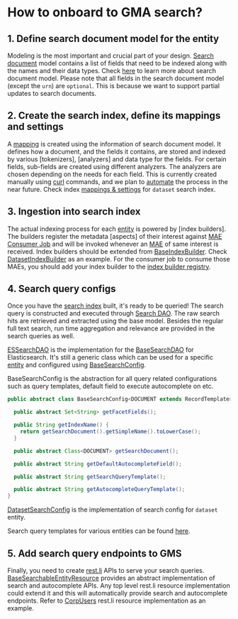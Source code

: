 # How to onboard to GMA search?

## 1. Define search document model for the entity
Modeling is the most important and crucial part of your design. 
[Search document] model contains a list of fields that need to be indexed along with the names and their data types. 
Check [here][Search document] to learn more about search document model.
Please note that all fields in the search document model (except the `urn`) are `optional`. 
This is because we want to support partial updates to search documents.

[Search document]: ../what/search-document.md

## 2. Create the search index, define its mappings and settings

A [mapping] is created using the information of search document model. 
It defines how a document, and the fields it contains, are stored and indexed by various [tokenizers], [analyzers] and data type for the fields. 
For certain fields, sub-fields are created using different analyzers. 
The analyzers are chosen depending on the needs for each field. 
This is currently created manually using [curl] commands, and we plan to [automate](../what/search-index.md#search-automation-tbd) the process in the near future. 
Check index [mappings & settings](../../docker/elasticsearch/dataset-index-config.json) for `dataset` search index.

## 3. Ingestion into search index
The actual indexing process for each [entity] is powered by [index builders]. 
The builders register the metadata [aspects] of their interest against [MAE Consumer Job] and will be invoked whenever an [MAE] of same interest is received. 
Index builders should be extended from [BaseIndexBuilder]. Check [DatasetIndexBuilder] as an example. 
For the consumer job to consume those MAEs, you should add your index builder to the [index builder registry].

## 4. Search query configs
Once you have the [search index] built, it's ready to be queried! 
The search query is constructed and executed through [Search DAO]. 
The raw search hits are retrieved and extracted using the base model. 
Besides the regular full text search, run time aggregation and relevance are provided in the search queries as well. 

[ESSearchDAO] is the implementation for the [BaseSearchDAO] for Elasticsearch.
It's still a generic class which can be used for a specific [entity] and configured using [BaseSearchConfig]. 

BaseSearchConfig is the abstraction for all query related configurations such as query templates, default field to execute autocomplete on etc.

```java
public abstract class BaseSearchConfig<DOCUMENT extends RecordTemplate> {

  public abstract Set<String> getFacetFields();

  public String getIndexName() {
    return getSearchDocument().getSimpleName().toLowerCase();
  }

  public abstract Class<DOCUMENT> getSearchDocument();

  public abstract String getDefaultAutocompleteField();

  public abstract String getSearchQueryTemplate();

  public abstract String getAutocompleteQueryTemplate();
}
```

[DatasetSearchConfig] is the implementation of search config for `dataset` entity.

Search query templates for various entities can be found [here](https://github.com/linkedin/datahub/tree/master/gms/impl/src/main/resources). 

## 5. Add search query endpoints to GMS
Finally, you need to create [rest.li](https://rest.li) APIs to serve your search queries. 
[BaseSearchableEntityResource] provides an abstract implementation of search and autocomplete APIs.
Any top level rest.li resource implementation could extend it and this will automatically provide search and autocomplete endpoints.
Refer to [CorpUsers] rest.li resource implementation as an example.


[mapping]: https://www.elastic.co/guide/en/elasticsearch/reference/5.6/mapping.html
[tokenizer]: https://www.elastic.co/guide/en/elasticsearch/reference/5.6/analysis-tokenizers.html
[analyzer]: https://www.elastic.co/guide/en/elasticsearch/reference/5.6/analysis-analyzers.html
[curl]: https://en.wikipedia.org/wiki/CURL
[entity]: ../what/entity.md
[index builder]: ../architecture/metadata-ingestion.md#search-and-graph-index-builders
[aspect]: ../what/aspect.md
[mae consumer job]: ../architecture/metadata-ingestion.md#mae-consumer-job
[mae]: ../what/mxe.md#metadata-audit-event-mae
[baseindexbuilder]: ../../metadata-builders/src/main/java/com/linkedin/metadata/builders/search/BaseIndexBuilder.java
[datasetindexbuilder]: ../../metadata-builders/src/main/java/com/linkedin/metadata/builders/search/DatasetIndexBuilder.java
[index builder registry]: ../../metadata-builders/src/main/java/com/linkedin/metadata/builders/search/RegisteredIndexBuilders.java
[search index]: ../what/search-index.md
[search dao]: ../architecture/metadata-serving.md#search-dao
[essearchdao]: ../../metadata-dao-impl/elasticsearch-dao/src/main/java/com/linkedin/metadata/dao/search/ESSearchDAO.java
[basesearchdao]: ../../metadata-dao/src/main/java/com/linkedin/metadata/dao/BaseSearchDAO.java
[basesearchconfig]: ../../metadata-dao-impl/elasticsearch-dao/src/main/java/com/linkedin/metadata/dao/search/BaseSearchConfig.java
[datasetsearchconfig]: ../../gms/impl/src/main/java/com/linkedin/dataset/dao/search/DatasetSearchConfig.java
[basesearchableentityresource]: ../../metadata-restli-resource/src/main/java/com/linkedin/metadata/restli/BaseSearchableEntityResource.java
[corpusers]: ../../gms/impl/src/main/java/com/linkedin/identity/rest/resources/CorpUsers.java

